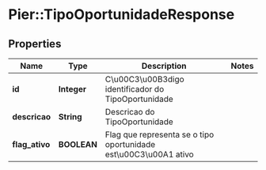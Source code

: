 # Pier::TipoOportunidadeResponse

## Properties
Name | Type | Description | Notes
------------ | ------------- | ------------- | -------------
**id** | **Integer** | C\u00C3\u00B3digo identificador do TipoOportunidade | 
**descricao** | **String** | Descricao do TipoOportunidade | 
**flag_ativo** | **BOOLEAN** | Flag que representa se o tipo oportunidade est\u00C3\u00A1 ativo | 



